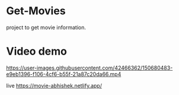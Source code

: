 # Get-Movies
project to get movie information.


# Video demo


https://user-images.githubusercontent.com/42466362/150680483-e9eb1396-f106-4cf6-b55f-21a87c20da66.mp4

live
https://movie-abhishek.netlify.app/

